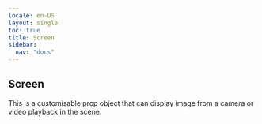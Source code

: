 ```yaml
---
locale: en-US
layout: single
toc: true
title: Screen
sidebar:
  nav: "docs"
---
```


## Screen
This is a customisable prop object that can display image from a camera or video playback in the scene.